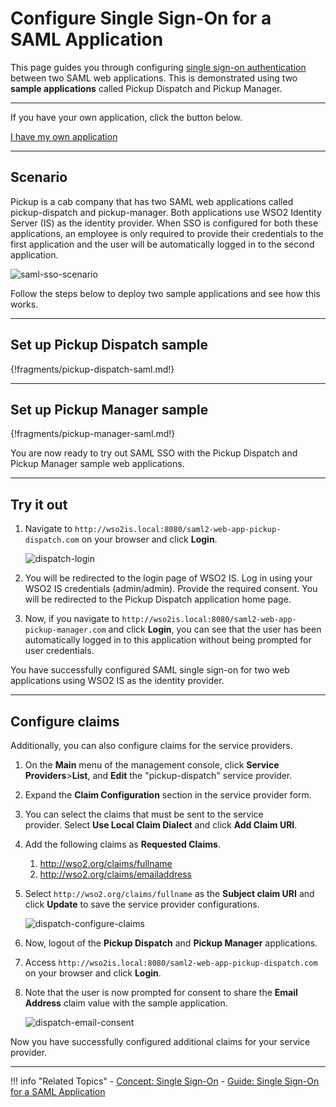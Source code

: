 # Configure Single Sign-On for a SAML Application

This page guides you through configuring [single sign-on authentication](../../../references/concepts/single-sign-on) between two SAML web applications. This is demonstrated using two **sample applications** called Pickup Dispatch and Pickup Manager. 

----
If you have your own application, click the button below.

<a class="samplebtn_a" href="../../guides/login/sso-for-saml" rel="nofollow noopener">I have my own application</a>

----

## Scenario

Pickup is a cab company that has two SAML web applications called pickup-dispatch and pickup-manager. Both applications use WSO2 Identity Server (IS) as the identity provider. When SSO is configured for both these applications, an employee is only required to provide their credentials to the first application and the user will be automatically logged in to the second application.

![saml-sso-scenario](/assets/img/samples/saml-sso-scenario-diagram.png)

Follow the steps below to deploy two sample applications and see how this works. 

----

## Set up Pickup Dispatch sample

{!fragments/pickup-dispatch-saml.md!}

----

## Set up Pickup Manager sample

{!fragments/pickup-manager-saml.md!}

You are now ready to try out SAML SSO with the Pickup Dispatch and Pickup Manager sample web applications.

----

## Try it out

1. Navigate to `http://wso2is.local:8080/saml2-web-app-pickup-dispatch.com` on your browser and click **Login**.

    ![dispatch-login](/assets/img/samples/dispatch-login.png)

2. You will be redirected to the login page of WSO2 IS. Log in using your WSO2 IS credentials (admin/admin). Provide the required consent.
You will be redirected to the Pickup Dispatch application home page.

3. Now, if you navigate to `http://wso2is.local:8080/saml2-web-app-pickup-manager.com` and click **Login**, you can see that the user has been automatically logged in to this application without being prompted for user credentials.

You have successfully configured SAML single sign-on for two web applications using WSO2 IS as the identity provider. 

----

## Configure claims

Additionally, you can also configure claims for the service providers.

1. On the **Main** menu of the management console, click **Service Providers**>**List**, and **Edit** the "pickup-dispatch" service provider.

2. Expand the **Claim Configuration** section in the service provider form.

3. You can select the claims that must be sent to the service provider. Select **Use Local Claim Dialect** and click **Add Claim URI**.

4. Add the following claims as **Requested Claims**. 
	1. http://wso2.org/claims/fullname
	2. http://wso2.org/claims/emailaddress

5. Select `http://wso2.org/claims/fullname` as the **Subject claim URI** and click **Update** to save the service provider configurations. 

    ![dispatch-configure-claims](/assets/img/samples/dispatch-configure-claims.png)

6. Now, logout of the **Pickup Dispatch** and **Pickup Manager** applications.

7. Access `http://wso2is.local:8080/saml2-web-app-pickup-dispatch.com` on your browser and click **Login**.

8. Note that the user is now prompted for consent to share the **Email Address** claim value with the sample application.  

    ![dispatch-email-consent](/assets/img/samples/dispatch-email-consent.png)

Now you have successfully configured additional claims for your service provider.

----

!!! info "Related Topics"
    - [Concept: Single Sign-On](../../../references/concepts/single-sign-on)
    - [Guide: Single Sign-On for a SAML Application](../../../guides/login/sso-for-saml)

